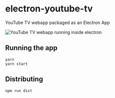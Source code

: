 # electron-youtube-tv
YouTube TV webapp packaged as an Electron App

![YouTube TV webapp running inside electron](http://i.imgur.com/9CUP8EL.jpg)

## Running the app
```
yarn
yarn start
```

## Distributing
```
npm run dist
```
